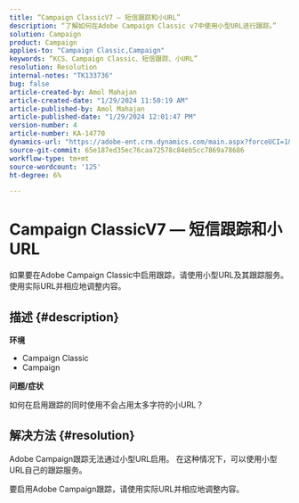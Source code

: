 ```yaml
---
title: “Campaign ClassicV7 — 短信跟踪和小URL”
description: “了解如何在Adobe Campaign Classic v7中使用小型URL进行跟踪。”
solution: Campaign
product: Campaign
applies-to: "Campaign Classic,Campaign"
keywords: “KCS、Campaign Classic、短信跟踪、小URL”
resolution: Resolution
internal-notes: "TK133736"
bug: false
article-created-by: Amol Mahajan
article-created-date: "1/29/2024 11:50:19 AM"
article-published-by: Amol Mahajan
article-published-date: "1/29/2024 12:01:47 PM"
version-number: 4
article-number: KA-14770
dynamics-url: "https://adobe-ent.crm.dynamics.com/main.aspx?forceUCI=1&pagetype=entityrecord&etn=knowledgearticle&id=6851d290-9cbe-ee11-9079-6045bd0061cb"
source-git-commit: 65e187ed35ec76caa72578c84eb5cc7869a78686
workflow-type: tm+mt
source-wordcount: '125'
ht-degree: 6%

---
```


# Campaign ClassicV7 — 短信跟踪和小URL


如果要在Adobe Campaign Classic中启用跟踪，请使用小型URL及其跟踪服务。 使用实际URL并相应地调整内容。

## 描述 {#description}


<b>环境</b>

- Campaign Classic
- Campaign




<b>问题/症状</b>

如何在启用跟踪的同时使用不会占用太多字符的小URL？


## 解决方法 {#resolution}


Adobe Campaign跟踪无法通过小型URL启用。 在这种情况下，可以使用小型URL自己的跟踪服务。

要启用Adobe Campaign跟踪，请使用实际URL并相应地调整内容。


